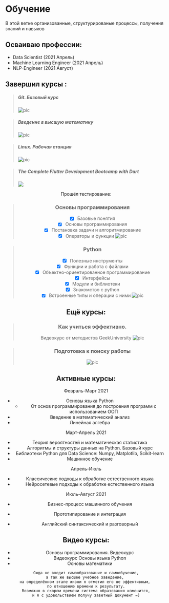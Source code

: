 # Обучение
  В этой ветке организованные, структурированые 
  процессы, получения знаний и навыков 

## Осваиваю профессии:
 * Data Scientist (2021 Апрель)
 * Machine Learning Engineer (2021 Апрель)
 * NLP-Engineer (2021 Август)

 ## Завершил курсы :

> ##### Git. Базовый курс
> ![pic](https://geekbrains.ru/certificates/1119932.jpg)


> ##### Введение в высшую математику 
> ![pic](https://geekbrains.ru/certificates/1061777.jpg)


> ##### Linux. Рабочая станция
> ![pic](https://geekbrains.ru/certificates/1061630.jpg)


> ##### The Complete Flutter Development Bootcamp with Dart
> ![](https://udemy-certificate.s3.amazonaws.com/image/UC-6a7519bb-8869-4117-8757-ef144093d9f0.jpg)




<div markdown='1' align='center'> Прошёл тестирование:



> ### Основы программирования
> - [x] Базовые понятия
> - [x] Основы программирования
> - [x] Постановка задачи и алгоритмирование
> - [x] Операторы и функции 
> ![pic](https://geekbrains.ru/certificates/1113441.jpg)


> ### Python
> - [x] Полезные инструменты
> - [x] Функции и работа с файлами
> - [x] Объектно-ориентированное программирование
> - [x] Интерфейсы
> - [x] Модули и библиотеки
> - [x] Знакомство с python
> - [x] Встроенные типы и операции с ними
> ![pic](https://geekbrains.ru/certificates/1113415.jpg)


## Ещё курсы:

> ### Как учиться эффективно. 
> Видеокурс от методистов GeekUniversity
> ![pic](https://geekbrains.ru/certificates/1061577.jpg)

> ### Подготовка к поиску работы
> ![pic](https://geekbrains.ru/certificates/1061414.jpg)

## Активные курсы:

Февраль-Март 2021
* Основы языка Python
  + От основ программирования до построения программ с использованием ООП
* Введение в математический анализ
* Линейная алгебра
  

Март-Апрель 2021
* Теория вероятностей и математическая статистика
* Алгоритмы и структуры данных на Python. Базовый курс
* Библиотеки Python для Data Science: Numpy, Matplotlib, Scikit-learn
* Машинное обучение
  

Апрель-Июль
* Классические подходы к обработке естественного языка 
* Нейросетевые подходы к обработке естественного языка
  

Июль-Август 2021
* Бизнес-процесс машинного обучения
* Прототипирование и интеграция

 * Английский синтаксический и разговорный 

## Видео курсы:

* Основы программирования. Видеокурс
* Видеокурс Основы языка Python
* Основы математики

``` 
 Сюда не входит самообразование и самообучение, 
а так же высшее учебное заведение, 
на определённом этапе жизни я отметил его не эффективным, 
по отношению времени к результату.
Возможно в скором времени система образования изменится,
и я с удовольствием получу заветный документ =)
```
